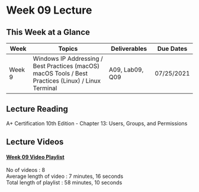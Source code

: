 # Week 09 Lecture

## This Week at a Glance

| Week | Topics |  Deliverables | Due Dates |
| --- | --- | --- | --- |
| Week 9 | Windows IP Addressing /  Best Practices (macOS) <br> macOS Tools / Best Practices (Linux) / Linux Terminal | A09, Lab09, Q09 | 07/25/2021 |

## Lecture Reading

A+ Certification 10th Edition - Chapter 13: Users, Groups, and Permissions

## Lecture Videos

#### [Week 09 Video Playlist](https://youtube.com/playlist?list=PLnytdG37GBZpCXxj7_7isMRT9Hgcx9I11) <br>
No of videos : 8 <br>
Average length of video : 7 minutes, 16 seconds<br>
Total length of playlist : 58 minutes, 10 seconds<br>

<!-- **[Week 09 Lecture Review](https://uri.techsmithrelay.com/J78Q)** - 17 minutes, 08 seconds


## Lecture Slides

**[Lecture Review Slides](week01-lecture-notes.pdf)** -->


